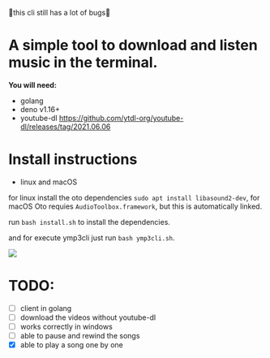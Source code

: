 🛑this cli still has a lot of bugs🛑

<h1>A simple tool to download and listen music in the terminal.</h1>


**You will need:**

- golang
- deno v1.16+
- youtube-dl https://github.com/ytdl-org/youtube-dl/releases/tag/2021.06.06

<h1>Install instructions</h1>

- linux and macOS

for linux install the oto dependencies ```sudo apt install libasound2-dev```,
for macOS Oto requies `AudioToolbox.framework`, but this is automatically linked.

run ```bash install.sh``` to install the dependencies.

and for execute ymp3cli just run ```bash ymp3cli.sh```.

<img src="https://you-can.ml/monda/yessir.png">

<h1>TODO:</h1>

- [ ] client in golang
- [ ] download the videos without youtube-dl
- [ ] works correctly in windows
- [ ] able to pause and  rewind the songs
- [x] able to play a song one by one
